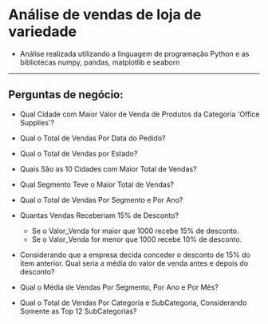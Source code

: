 
# Análise de vendas de loja de variedade

- Análise realizada utilizando a linguagem de programação Python e as bibliotecas numpy, pandas, matplotlib e seaborn

---

## Perguntas de negócio:

- Qual Cidade com Maior Valor de Venda de Produtos da Categoria 'Office Supplies'?

- Qual o Total de Vendas Por Data do Pedido?

- Qual o Total de Vendas por Estado?

- Quais São as 10 Cidades com Maior Total de Vendas?

- Qual Segmento Teve o Maior Total de Vendas?

- Qual o Total de Vendas Por Segmento e Por Ano?
    
- Quantas Vendas Receberiam 15% de Desconto?
    - Se o Valor_Venda for maior que 1000 recebe 15% de desconto.
    - Se o Valor_Venda for menor que 1000 recebe 10% de desconto.

- Considerando que a empresa decida conceder o desconto de 15% do item anterior. Qual seria a média do valor de venda antes e depois do desconto?

- Qual o Média de Vendas Por Segmento, Por Ano e Por Mês?

- Qual o Total de Vendas Por Categoria e SubCategoria, Considerando Somente as Top 12 SubCategorias?
